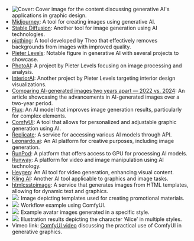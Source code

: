 - ![Cover](https://cloud.overment.com/S02E03-1731372201.png): Cover image for the content discussing generative AI's applications in graphic design.
- [Midjourney](tools/Midjourney.md): A tool for creating images using generative AI.
- [Stable Diffusion](glossary/Stable%20Diffusion.md): Another tool for image generation using AI technologies.
- [picthing](https://pic.ping.gg/): A tool developed by Theo that effectively removes backgrounds from images with improved quality.
- [Pieter Levels](https://x.com/levelsio): Notable figure in generative AI with several projects to showcase.
- [PhotoAI](https://photoai.com/): A project by Pieter Levels focusing on image processing and analysis.
- [InteriorAI](https://interiorai.com): Another project by Pieter Levels targeting interior design visualizations.
- [Comparing AI-generated images two years apart — 2022 vs. 2024](https://medium.com/@junehao/comparing-ai-generated-images-two-years-apart-2022-vs-2024-6c3c4670b905): An article showcasing the advancements in AI-generated images over a two-year period.
- [Flux](glossary/Flux.md): An AI model that improves image generation results, particularly for complex elements.
- [ComfyUI](ComfyUI): A tool that allows for personalized and adjustable graphic generation using AI.
- [Replicate](tools/Replicate.md): A service for accessing various AI models through API.
- [Leonardo.ai](https://leonardo.ai/): An AI platform for creative purposes, including image generation.
- [RunPod](https://blog.runpod.io/how-to-get-stable-diffusion-set-up-with-comfyui-on-runpod/): A platform that offers access to GPU for processing AI models.
- [Runway](https://runwayml.com/): A platform for video and image manipulation using AI technology.
- [Heygen](https://www.heygen.com/): An AI tool for video generation, enhancing visual content.
- [Kling AI](https://klingai.com/): Another AI tool applicable to graphics and image tasks.
- [htmlcsstoimage](https://htmlcsstoimage.com): A service that generates images from HTML templates, allowing for dynamic text and graphics.
- ![](https://cloud.overment.com/2024-09-27/aidevs3_templates-77a3823f-1.png): Image depicting templates used for creating promotional materials.
- ![](https://cloud.overment.com/2024-09-27/aidevs3_comfy-0886bf82-c.png): Workflow example using ComfyUI.
- ![](https://cloud.overment.com/2024-09-27/aidevs3_smokeref-66a2ba4c-7.png): Example avatar images generated in a specific style.
- ![](https://cloud.overment.com/2024-09-27/aidevs3_alice-4b6dfb48-a.png): Illustration results depicting the character ‘Alice’ in multiple styles. 
- Vimeo link: [ComfyUI video](https://player.vimeo.com/video/1029104946?badge=0&amp;autopause=0&amp;player_id=0&amp;app_id=58479) discussing the practical use of ComfyUI in generative graphics.